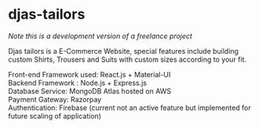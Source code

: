 # djas-tailors

*Note this is a development version of a freelance project*

Djas tailors is a E-Commerce Website, special features include building custom Shirts, Trousers and Suits with custom sizes according to your fit.  

Front-end Framework used: React.js + Material-UI  
Backend Framework : Node.js + Express.js  
Database Service: MongoDB Atlas hosted on AWS  
Payment Gateway: Razorpay  
Authentication: Firebase (current not an active feature but implemented for future scaling of application)  
